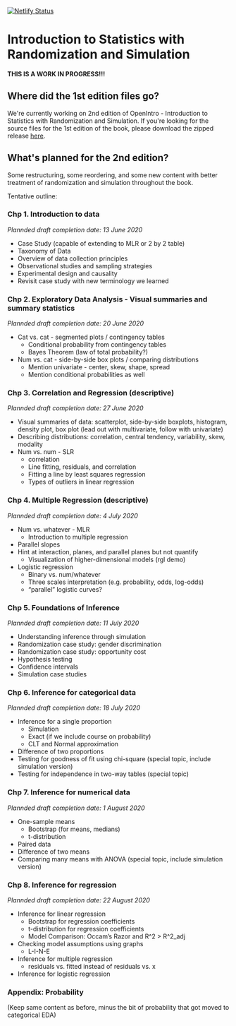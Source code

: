 [![Netlify Status](https://api.netlify.com/api/v1/badges/2afbdb92-43e5-415b-b3dd-61a4d9168b0f/deploy-status)](https://app.netlify.com/sites/isrs2/deploys)

# Introduction to Statistics with Randomization and Simulation

**THIS IS A WORK IN PROGRESS!!!**

## Where did the 1st edition files go?

We're currently working on 2nd edition of OpenIntro - Introduction to Statistics with Randomization and Simulation. If you're looking for the source files for the 1st edition of the book, please download the zipped release [here](https://github.com/OpenIntroStat/randomization-and-simulation/releases).

## What's planned for the 2nd edition?

Some restructuring, some reordering, and some new content with better treatment of randomization and simulation throughout the book.

Tentative outline:

### Chp 1. Introduction to data

*Plannded draft completion date: 13 June 2020*

- Case Study (capable of extending to MLR or 2 by 2 table)
- Taxonomy of Data
- Overview of data collection principles
- Observational studies and sampling strategies
- Experimental design and causality
- Revisit case study with new terminology we learned

### Chp 2. Exploratory Data Analysis - Visual summaries and summary statistics

*Plannded draft completion date: 20 June 2020*

- Cat vs. cat - segmented plots / contingency tables
	- Conditional probability from contingency tables
	- Bayes Theorem (law of total probability?)
- Num vs. cat - side-by-side box plots / comparing distributions 
	- Mention univariate - center, skew, shape, spread
	- Mention conditional probabilities as well

### Chp 3. Correlation and Regression (descriptive)

*Plannded draft completion date: 27 June 2020*

- Visual summaries of data: scatterplot, side-by-side boxplots, histogram, density plot, box plot (lead out with multivariate, follow with univariate)
- Describing distributions: correlation, central tendency, variability, skew, modality
- Num vs. num - SLR
	- correlation
	- Line fitting, residuals, and correlation
	- Fitting a line by least squares regression
	- Types of outliers in linear regression

### Chp 4. Multiple Regression (descriptive)

*Plannded draft completion date: 4 July 2020*

- Num vs. whatever - MLR
	- Introduction to multiple regression
- Parallel slopes
- Hint at interaction, planes, and parallel planes but not quantify
	- Visualization of higher-dimensional models (rgl demo)
- Logistic regression
	- Binary vs. num/whatever
	- Three scales interpretation (e.g. probability, odds, log-odds)
	- “parallel” logistic curves? 

### Chp 5. Foundations of Inference

*Plannded draft completion date: 11 July 2020*

- Understanding inference through simulation
- Randomization case study: gender discrimination
- Randomization case study: opportunity cost
- Hypothesis testing
- Confidence intervals
- Simulation case studies

### Chp 6. Inference for categorical data

*Plannded draft completion date: 18 July 2020*

- Inference for a single proportion
	- Simulation
	- Exact (if we include course on probability)
	- CLT and Normal approximation
- Difference of two proportions
- Testing for goodness of fit using chi-square (special topic, include simulation version)
- Testing for independence in two-way tables (special topic)

### Chp 7. Inference for numerical data

*Plannded draft completion date: 1 August 2020*

- One-sample means
	- Bootstrap (for means, medians)
	- t-distribution
- Paired data
- Difference of two means
- Comparing many means with ANOVA (special topic, include simulation version)

### Chp 8. Inference for regression

*Plannded draft completion date: 22 August 2020*

- Inference for linear regression
	- Bootstrap for regression coefficients
	- t-distribution for regression coefficients
	- Model Comparison: Occam’s Razor and R^2 > R^2_adj
- Checking model assumptions using graphs
	- L-I-N-E
- Inference for multiple regression
	- residuals vs. fitted instead of residuals vs. x
- Inference for logistic regression

### Appendix: Probability

(Keep same content as before, minus the bit of probability that got moved to categorical EDA)
